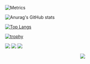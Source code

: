 ![Metrics](https://metrics.lecoq.io/youngkawhi?template=classic&base=header%2C%20activity%2C%20community%2C%20repositories%2C%20metadata&base.indepth=false&base.hireable=false&base.skip=false&config.timezone=Asia%2FShanghai)

![Anurag's GitHub stats](https://github-readme-stats.vercel.app/api?username=youngkawhi&show_icons=true&theme=radical)

[![Top Langs](https://github-readme-stats.vercel.app/api/top-langs/?username=youngkawhi&layout=compact)](https://github.com/anuraghazra/github-readme-stats)

[![trophy](https://github-profile-trophy.vercel.app/?username=youngkawhi&theme=onedark)](https://github.com/ryo-ma/github-profile-trophy)

<span > <img src="https://img.shields.io/badge/-HTML5-E34F26?style=flat-square&logo=html5&logoColor=white" /> <img src="https://img.shields.io/badge/-CSS3-1572B6?style=flat-square&logo=css3" /> <img src="https://img.shields.io/badge/-JavaScript-oringe?style=flat-square&logo=javascript" /> </span>

<div align="center"> <img src="https://visitor-badge.glitch.me/badge?page_id=youngkawhi" /> </div>










